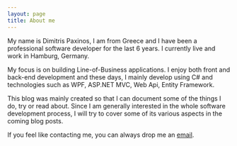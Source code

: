 ```yaml
---
layout: page
title: About me
---
```


My name is Dimitris Paxinos, I am from Greece and I have been a professional software developer for the last 6 years. I currently live and work in Hamburg, Germany.

My focus is on building Line-of-Business applications. I enjoy both front and back-end development and these days, I mainly develop using C# and technologies such as WPF, ASP.NET MVC, Web Api, Entity Framework. 

This blog was mainly created so that I can document some of the things I do, try or read about. Since I am generally interested in the whole software development process, I will try to cover some of its various aspects in the coming blog posts.

If you feel like contacting me, you can always drop me an [email](mailto:dpaxinos@gmail.com).
